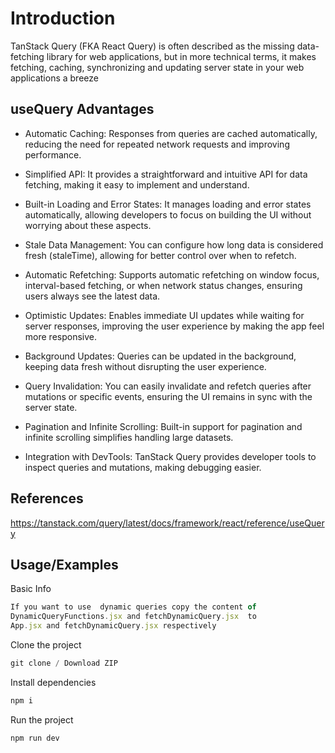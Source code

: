 # Introduction    
TanStack Query (FKA React Query) is often described as the missing data-fetching library for web applications, 
but in more technical terms, it makes fetching, caching, synchronizing and updating server state in your web applications a breeze


## useQuery Advantages 
- Automatic Caching: Responses from queries are cached automatically, reducing the need for repeated network requests and improving performance.

- Simplified API: It provides a straightforward and intuitive API for data fetching, making it easy to implement and understand.

- Built-in Loading and Error States: It manages loading and error states automatically, allowing developers to focus on building the UI without worrying about these aspects.

- Stale Data Management: You can configure how long data is considered fresh (staleTime), allowing for better control over when to refetch.

- Automatic Refetching: Supports automatic refetching on window focus, interval-based fetching, or when network status changes, ensuring users always see the latest data.

- Optimistic Updates: Enables immediate UI updates while waiting for server responses, improving the user experience by making the app feel more responsive.

- Background Updates: Queries can be updated in the background, keeping data fresh without disrupting the user experience.

- Query Invalidation: You can easily invalidate and refetch queries after mutations or specific events, ensuring the UI remains in sync with the server state.

- Pagination and Infinite Scrolling: Built-in support for pagination and infinite scrolling simplifies handling large datasets.

- Integration with DevTools: TanStack Query provides developer tools to inspect queries and mutations, making debugging easier.

## References 
https://tanstack.com/query/latest/docs/framework/react/reference/useQuery

## Usage/Examples
Basic Info
```javascript
If you want to use  dynamic queries copy the content of 
DynamicQueryFunctions.jsx and fetchDynamicQuery.jsx  to 
App.jsx and fetchDynamicQuery.jsx respectively
```
Clone the project
```javascript
git clone / Download ZIP
```
Install dependencies
```javascript
npm i
```

Run the project
```javascript
npm run dev
```


